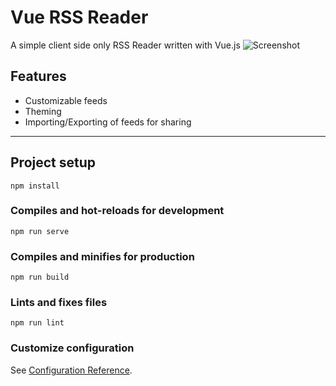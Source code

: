 # Vue RSS Reader
A simple client side only RSS Reader written with Vue.js
![Screenshot](https://i.irq.pw/u/10.58.59-09.04.21.png)


## Features
- Customizable feeds
- Theming
- Importing/Exporting of feeds for sharing


---
## Project setup
```
npm install
```

### Compiles and hot-reloads for development
```
npm run serve
```

### Compiles and minifies for production
```
npm run build
```

### Lints and fixes files
```
npm run lint
```

### Customize configuration
See [Configuration Reference](https://cli.vuejs.org/config/).